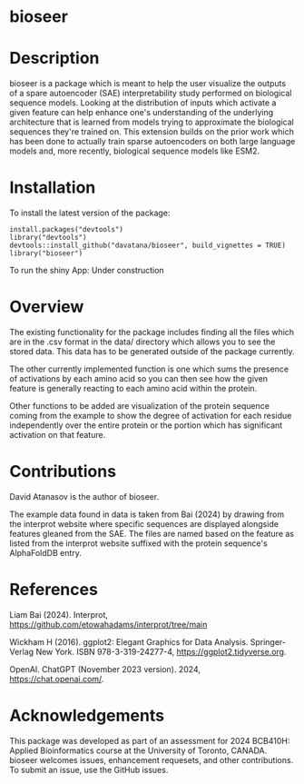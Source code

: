 # bioseer

# Description
bioseer is a package which is meant to help the user visualize the outputs of a spare autoencoder (SAE) interpretability study performed on biological sequence models. Looking at the distribution of inputs which activate a given feature can help enhance one's understanding of the underlying architecture that is learned from models trying to approximate the biological sequences they're trained on. This extension builds on the prior work which has been done to actually train sparse autoencoders on both large language models and, more recently, biological sequence models like ESM2.

# Installation
To install the latest version of the package:

```{R}
install.packages("devtools")
library("devtools")
devtools::install_github("davatana/bioseer", build_vignettes = TRUE)
library("bioseer")
```

To run the shiny App: Under construction

# Overview
The existing functionality for the package includes finding all the files which are in the .csv format in the data/ directory which allows you to see the stored data. This data has to be generated outside of the package currently.

The other currently implemented function is one which sums the presence of activations by each amino acid so you can then see how the given feature is generally reacting to each amino acid within the protein.

Other functions to be added are visualization of the protein sequence coming from the example to show the degree of activation for each residue independently over the entire protein or the portion which has significant activation on that feature.

# Contributions
David Atanasov is the author of bioseer.

The example data found in data is taken from Bai (2024) by drawing from the interprot website where specific sequences are displayed alongside features gleaned from the SAE. The files are named based on the feature as listed from the interprot website suffixed with the protein sequence's AlphaFoldDB entry.

# References
Liam Bai (2024). Interprot, https://github.com/etowahadams/interprot/tree/main

Wickham H (2016). ggplot2: Elegant Graphics for Data Analysis. Springer-Verlag New York. ISBN 978-3-319-24277-4, https://ggplot2.tidyverse.org.

OpenAI. ChatGPT (November 2023 version). 2024, https://chat.openai.com/.

# Acknowledgements
This package was developed as part of an assessment for 2024 BCB410H: Applied Bioinformatics course at the University of Toronto, CANADA. bioseer welcomes issues, enhancement requesets, and other contributions. To submit an issue, use the GitHub issues.
